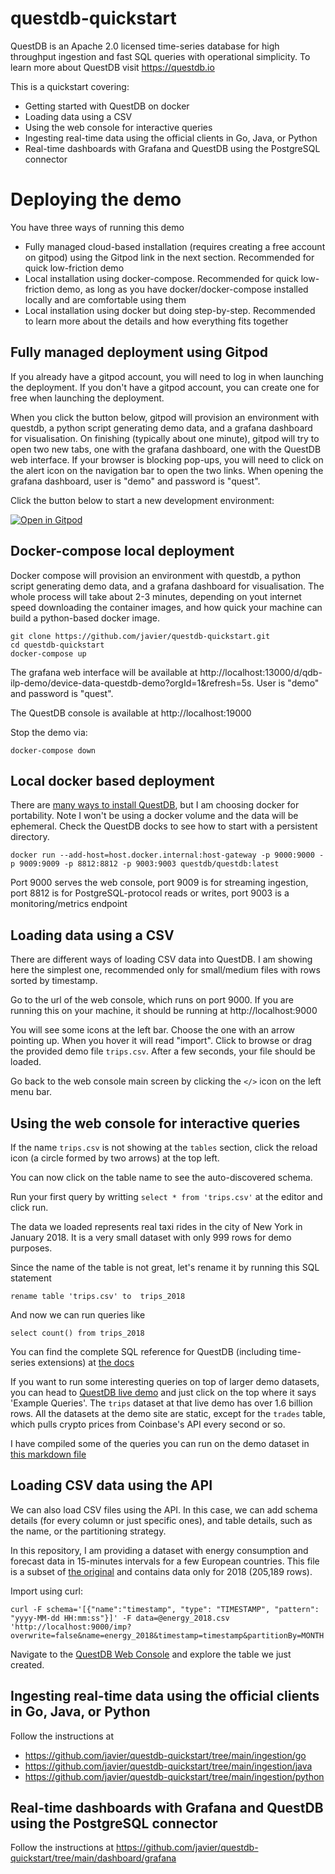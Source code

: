 # questdb-quickstart

QuestDB is an Apache 2.0 licensed time-series database for high throughput ingestion and fast SQL queries with operational simplicity. To learn more about QuestDB visit https://questdb.io

 This is a quickstart covering:

* Getting started with QuestDB on docker
* Loading data using a CSV
* Using the web console for interactive queries
* Ingesting real-time data using the official clients in Go, Java, or Python
* Real-time dashboards with Grafana and QuestDB using the PostgreSQL connector

# Deploying the demo

You have three ways of running this demo

* Fully managed cloud-based installation (requires creating a free account on gitpod) using the Gitpod link in the next section. Recommended for quick low-friction demo
* Local installation using docker-compose. Recommended for quick low-friction demo, as long as you have docker/docker-compose installed locally and are comfortable using them
* Local installation using docker but doing step-by-step. Recommended to learn more about the details and how everything fits together

## Fully managed deployment using Gitpod

If you already have a gitpod account, you will need to log in when launching the deployment. If you don't have a gitpod
account, you can create one for free when launching the deployment.

When you click the button below, gitpod will provision an environment with questdb, a python script generating demo data,
and a grafana dashboard for visualisation. On finishing (typically about one minute), gitpod will try to open two new
tabs, one with the grafana dashboard, one with the QuestDB web interface. If your browser is blocking pop-ups, you will
need to click on the alert icon on the navigation bar to open the two links. When opening the grafana dashboard,
user is "demo" and password is "quest".

Click the button below to start a new development environment:

[![Open in Gitpod](https://gitpod.io/button/open-in-gitpod.svg)](https://gitpod.io/#https://github.com/javier/questdb-quickstart)

## Docker-compose local deployment

Docker compose will provision an environment with questdb, a python script generating demo data,
and a grafana dashboard for visualisation. The whole process will take about 2-3 minutes, depending on yout internet speed
downloading the container images, and how quick your machine can build a python-based docker image.

```
git clone https://github.com/javier/questdb-quickstart.git
cd questdb-quickstart
docker-compose up
```

The grafana web interface will be available at http://localhost:13000/d/qdb-ilp-demo/device-data-questdb-demo?orgId=1&refresh=5s.
User is "demo" and password is "quest".

The QuestDB console is available at http://localhost:19000

Stop the demo via:

```
docker-compose down
```

## Local docker based deployment

There are [many ways to install QuestDB](https://questdb.io/docs/get-started/docker/), but I am choosing docker for portability. Note I won't be using a docker volume and the data will be ephemeral. Check the QuestDB docks to see how to start with a persistent directory.

```docker run --add-host=host.docker.internal:host-gateway -p 9000:9000 -p 9009:9009 -p 8812:8812 -p 9003:9003 questdb/questdb:latest```

Port 9000 serves the web console, port 9009 is for streaming ingestion, port 8812 is for PostgreSQL-protocol reads or writes, port 9003 is a monitoring/metrics endpoint

## Loading data using a CSV

There are different ways of loading CSV data into QuestDB. I am showing here the simplest one, recommended only for small/medium files with rows sorted by timestamp.

Go to the url of the web console, which runs on port 9000. If you are running this on your machine, it should be running at http://localhost:9000

You will see some icons at the left bar. Choose the one with an arrow pointing up. When you hover it will read "import". Click to browse or drag the provided demo file `trips.csv`. After a few seconds, your file should be loaded.

Go back to the web console main screen by clicking the `</>` icon on the left menu bar.


## Using the web console for interactive queries

If the name `trips.csv` is not showing at the `tables` section, click the reload icon (a circle formed by two arrows) at the top left.

You can now click on the table name to see the auto-discovered schema.

Run your first query by writting `select * from 'trips.csv'` at the editor and click run.

The data we loaded represents real taxi rides in the city of New York in January 2018. It is a very small dataset with only 999 rows for demo purposes.

Since the name of the table is not great, let's rename it by running this SQL statement

`rename table 'trips.csv' to  trips_2018`

And now we can run queries like

`select count() from trips_2018`

You can find the complete SQL reference for QuestDB (including time-series extensions) at [the docs](https://questdb.io/docs/concept/sql-execution-order/)

If you want to run some interesting queries on top of larger demo datasets, you can head to [QuestDB live demo](https://demo.questdb.io/) and just click on the top where it says 'Example Queries'. The `trips` dataset at that live demo has over 1.6 billion rows. All the datasets at the demo site are static, except for the `trades` table, which pulls crypto prices from Coinbase's API every second or so.

I have compiled some of the queries you can run on the demo dataset in [this markdown file](./demo_queries.md)

## Loading CSV data using the API

We can also load CSV files using the API. In this case, we can add schema details (for every column or just specific ones),
and table details, such as the name, or the partitioning strategy.

In this repository, I am providing a dataset with energy consumption and forecast data in 15-minutes intervals for a few
European countries. This file is a subset of [the original](https://data.open-power-system-data.org/time_series/2020-10-06)
and contains data only for 2018 (205,189 rows).

Import using curl:

```
curl -F schema='[{"name":"timestamp", "type": "TIMESTAMP", "pattern": "yyyy-MM-dd HH:mm:ss"}]' -F data=@energy_2018.csv 'http://localhost:9000/imp?overwrite=false&name=energy_2018&timestamp=timestamp&partitionBy=MONTH'
```

Navigate to the [QuestDB Web Console](http://localhost:9000) and explore the table we just created.

## Ingesting real-time data using the official clients in Go, Java, or Python

Follow the instructions at
* https://github.com/javier/questdb-quickstart/tree/main/ingestion/go
* https://github.com/javier/questdb-quickstart/tree/main/ingestion/java
* https://github.com/javier/questdb-quickstart/tree/main/ingestion/python

## Real-time dashboards with Grafana and QuestDB using the PostgreSQL connector

Follow the instructions at https://github.com/javier/questdb-quickstart/tree/main/dashboard/grafana

